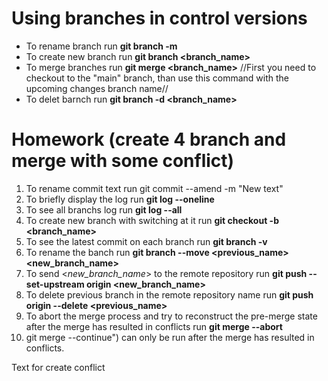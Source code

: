 # Using branches in control versions

* To rename branch run **git branch -m <name>**
* To create new branch run **git branch <branch_name>**
* To merge branches run **git merge <branch_name>**
//First you need to checkout to the "main" branch, than use this command with the upcoming changes branch name//
* To delet barnch run **git branch -d <branch_name>**

# Homework (create 4 branch and merge with some conflict)

1. To rename commit text run git commit --amend -m "New text"
2.  To briefly display the log run **git log --oneline**
3. To see all branchs log run **git log --all**
4. To create new branch with switching at it run **git checkout -b <branch_name>**
5. To see the latest commit on each branch run **git branch -v**
6. To rename the banch run **git branch --move <previous_name> <new_branch_name>**
7. To send <_new_branch_name_> to the remote repository run **git push --set-upstream origin <new_branch_name>**
8. To delete previous branch in the remote repository name run **git push origin --delete <previous_name>**
9. To abort the merge process and try to reconstruct the pre-merge state after the merge has resulted in conflicts run **git merge --abort**
10. git merge --continue") can only be run after the merge has resulted in conflicts.

Text for create conflict